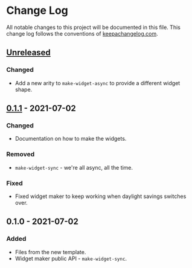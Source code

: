 # Change Log
All notable changes to this project will be documented in this file. This change log follows the conventions of [keepachangelog.com](http://keepachangelog.com/).

## [Unreleased]
### Changed
- Add a new arity to `make-widget-async` to provide a different widget shape.

## [0.1.1] - 2021-07-02
### Changed
- Documentation on how to make the widgets.

### Removed
- `make-widget-sync` - we're all async, all the time.

### Fixed
- Fixed widget maker to keep working when daylight savings switches over.

## 0.1.0 - 2021-07-02
### Added
- Files from the new template.
- Widget maker public API - `make-widget-sync`.

[Unreleased]: https://github.com/your-name/s71-challenge/compare/0.1.1...HEAD
[0.1.1]: https://github.com/your-name/s71-challenge/compare/0.1.0...0.1.1
